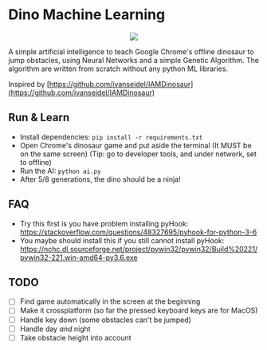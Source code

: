# Dino Machine Learning

<p align="center"> 
<img src="dino.gif">
</p>

A simple artificial intelligence to teach Google Chrome's offline dinosaur to jump obstacles, using Neural Networks and a simple Genetic Algorithm. The algorithm are written from scratch without any python ML libraries.

Inspired by [https://github.com/ivanseidel/IAMDinosaur](https://github.com/ivanseidel/IAMDinosaur) 

## Run & Learn

* Install dependencies: `pip install -r requirements.txt`
* Open Chrome's dinosaur game and put aside the terminal (It MUST be on the same screen) (Tip: go to developer tools, and under network, set to offline)
* Run the AI: `python ai.py`
* After 5/8 generations, the dino should be a ninja!

## FAQ
* Try this first is you have problem installing pyHook: https://stackoverflow.com/questions/48327695/pyhook-for-python-3-6
* You maybe should install this if you still cannot install pyHook: https://nchc.dl.sourceforge.net/project/pywin32/pywin32/Build%20221/pywin32-221.win-amd64-py3.6.exe

## TODO

- [ ] Find game automatically in the screen at the beginning
- [ ] Make it crossplatform (so far the pressed keyboard keys are for MacOS)
- [ ] Handle key down (some obstacles can't be jumped)
- [ ] Handle day *and* night
- [ ] Take obstacle height into account
